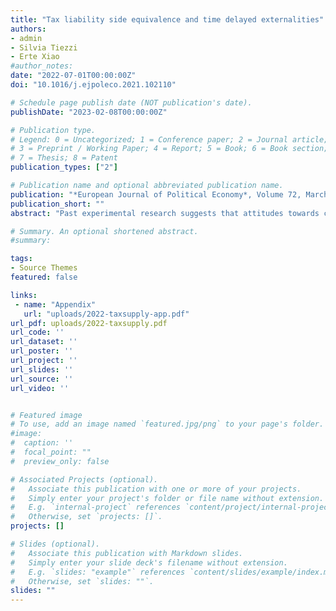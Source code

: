 ```yaml
---
title: "Tax liability side equivalence and time delayed externalities"
authors:
- admin
- Silvia Tiezzi
- Erte Xiao
#author_notes:
date: "2022-07-01T00:00:00Z"
doi: "10.1016/j.ejpoleco.2021.102110"

# Schedule page publish date (NOT publication's date).
publishDate: "2023-02-08T00:00:00Z"

# Publication type.
# Legend: 0 = Uncategorized; 1 = Conference paper; 2 = Journal article;
# 3 = Preprint / Working Paper; 4 = Report; 5 = Book; 6 = Book section;
# 7 = Thesis; 8 = Patent
publication_types: ["2"]

# Publication name and optional abbreviated publication name.
publication: "*European Journal of Political Economy*, Volume 72, March 2022, 102110"
publication_short: ""
abstract: "Past experimental research suggests that attitudes towards corrective taxes may depend on whether they are levied on the supply side or on the demand side of the market, violating the well-known Tax Liability-Side Equivalence Principle. Other experimental research has shown that consumers are more likely to oppose the introduction of corrective taxes if their benefits occur only in the future. This paper tests whether manipulating the statutory incidence of the tax interferes with the negative delay effect on public support for taxation. Data from our experiment show that the delay effect is robust regardless of the statutory incidence of the tax."

# Summary. An optional shortened abstract.
#summary:

tags:
- Source Themes
featured: false

links:
 - name: "Appendix"
   url: "uploads/2022-taxsupply-app.pdf"
url_pdf: uploads/2022-taxsupply.pdf
url_code: ''
url_dataset: ''
url_poster: ''
url_project: ''
url_slides: ''
url_source: ''
url_video: ''


# Featured image
# To use, add an image named `featured.jpg/png` to your page's folder.
#image:
#  caption: ''
#  focal_point: ""
#  preview_only: false

# Associated Projects (optional).
#   Associate this publication with one or more of your projects.
#   Simply enter your project's folder or file name without extension.
#   E.g. `internal-project` references `content/project/internal-project/index.md`.
#   Otherwise, set `projects: []`.
projects: []

# Slides (optional).
#   Associate this publication with Markdown slides.
#   Simply enter your slide deck's filename without extension.
#   E.g. `slides: "example"` references `content/slides/example/index.md`.
#   Otherwise, set `slides: ""`.
slides: ""
---
```


